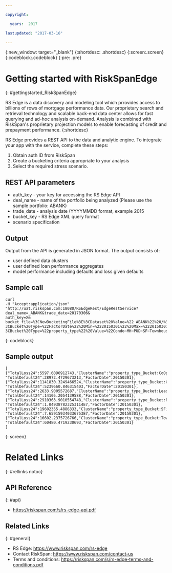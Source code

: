 ```yaml
---

copyright:

  years:  2017

lastupdated: "2017-03-16"

---
```


{:new_window: target="_blank"}
{:shortdesc: .shortdesc}
{:screen:.screen}
{:codeblock:.codeblock}
{:pre: .pre}

# Getting started with RiskSpanEdge
{: #gettingstarted_RiskSpanEdge}

RS Edge is a data discovery and modeling tool which prrovides access to billions of rows of mortgage performance data.  Our proprietary search and retrieval technology and scalable back-end data center allows for fast querying and ad-hoc analysis on-demand. Analysis is combined with RiskSpan's proprietary projection models to enable forecasting of credit and prepayment performance.
{:shortdesc}


RS Edge provides a REST API to the data and analytic engine. To integrate your app with the service, complete these steps: 
1. Obtain auth ID from RiskSpan
2. Create a bucketing criteria appropriate to your analysis
3. Select the required stress scenario.


## REST API parameters

* auth_key - your key for accessing the RS Edge API
* deal_name - name of the portfolio being analyzed (Please use the sample portfolio: ABANK)
* trade_date - analysis date (YYYYMMDD format, example 2015 
* bucket_key - RS Edge XML query format
* scenario specification


## Output

Output from the API is generated in JSON format. The output consists of:
* user defined data clusters
* user defined loan performance aggregates
* model performance including defaults and loss given defaults


## Sample call

```
curl 
-H "Accept:application/json" 
"http://uat.riskspan.com:18080/RSEdgeRest/EdgeRestService?deal_name=_ABANK&trade_date=20170306&
auth_key=X&
bucket_file=%3CNewBucketingFile%3E%3CDataset%20Value=%22_ABANK%22%20/%3E%
3CBucket%20Type=%22FactorDate%22%20Min=%2220150301%22%20Max=%2220150301%22%/%3E%
3CBucket%20Type=%22property_type%22%20Value=%22Condo~MH~PUD~SF~Townhouse%22/%3E%3C/NewBucketingFile%3E"
```
{: codeblock}


## Sample output

```
[
{"TotalLoss24":5597.6096912743,"ClusterName":"property_type_Bucket:CoOp;FactorDate_Bucket:20150301",
"TotalDefault24":28972.4729673213,"FactorDate":20150301},
{"TotalLoss24":1141830.3249466524,"ClusterName":"property_type_Bucket:Condo;FactorDate_Bucket:20150301",
"TotalDefault24":5239660.846315403,"FactorDate":20150301},
{"TotalLoss24":2633.9005572687,"ClusterName":"property_type_Bucket:Lease;FactorDate_Bucket:20150301",
"TotalDefault24":14105.2054139588,"FactorDate":20150301},
{"TotalLoss24":2910363.9010554748,"ClusterName":"property_type_Bucket:PUD;FactorDate_Bucket:20150301",
"TotalDefault24":1.049387823253114E7,"FactorDate":20150301},
{"TotalLoss24":19602355.4886333,"ClusterName":"property_type_Bucket:SF;FactorDate_Bucket:20150301",
"TotalDefault24":7.659159340336753E7,"FactorDate":20150301},
{"TotalLoss24":16602.2375726766,"ClusterName":"property_type_Bucket:Townhouse;FactorDate_Bucket:20150301",
"TotalDefault24":60480.4719230693,"FactorDate":20150301}
]
```
{: screen}


# Related Links
{: #rellinks notoc}

## API Reference
{: #api}

*  https://riskspan.com/s/rs-edge-api.pdf


## Related Links
{: #general}

* RS Edge: https://www.riskspan.com/rs-edge
* Contact RiskSpan: https://www.riskspan.com/contact-us
* Terms and conditions: https://riskspan.com/s/rs-edge-terms-and-conditions.pdf
